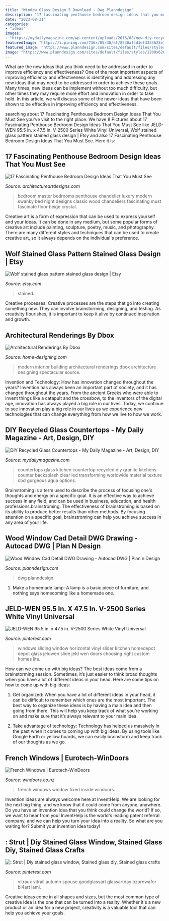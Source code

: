 ```yaml
---
title: "Window Glass Design 5 Download ~ Dwg Planndesign"
description: "17 fascinating penthouse bedroom design ideas that you must see"
date: "2023-08-31"
categories:
- "ideas"
images:
- "https://mydailymagazine.com/wp-content/uploads/2016/08/new-diy-recycled-glass-countertops-new-countertop-trends-kitchen-intended-for-diy-glass-countertops-ideas.jpg"
featuredImage: "https://i.pinimg.com/736x/85/30/af/8530af4d1ef3333623e1b9240e41ad05.jpg"
featured_image: "https://www.planndesign.com/sites/default/files/styles/1200x620/public/2019/11/wood-window-cad-detail-dwg-drawing.jpg?itok=UeDv5c3y"
image: "https://www.planndesign.com/sites/default/files/styles/1200x620/public/2019/11/wood-window-cad-detail-dwg-drawing.jpg?itok=UeDv5c3y"
---
```



What are the new ideas that you think need to be addressed in order to improve efficiency and effectiveness?
One of the most important aspects of improving efficiency and effectiveness is identifying and addressing any new ideas that may need to be addressed in order to achieve these goals. Many times, new ideas can be implement without too much difficulty, but other times they may require more effort and innovation in order to take hold. In this article, we will discuss some of the newer ideas that have been shown to be effective in improving efficiency and effectiveness.

	

		
searching about 17 Fascinating Penthouse Bedroom Design Ideas That You Must See you've visit to the right place. We have 8 Pictures about 17 Fascinating Penthouse Bedroom Design Ideas That You Must See like JELD-WEN 95.5 in. x 47.5 in. V-2500 Series White Vinyl Universal, Wolf stained glass pattern stained glass design | Etsy and also 17 Fascinating Penthouse Bedroom Design Ideas That You Must See. Here it is:
		
    
## 17 Fascinating Penthouse Bedroom Design Ideas That You Must See

<img loading=lazy src="http://www.architectureartdesigns.com/wp-content/uploads/2015/07/127-630x473.jpg" onerror="this.onerror=null;this.src='https://tse1.mm.bing.net/th?id=OIP._-PJA3a0mQSiSCvZQT1eZAHaFj&amp;pid=15.1';" alt="17 Fascinating Penthouse Bedroom Design Ideas That You Must See">

_Source: architectureartdesigns.com_

>bedroom master bedrooms penthouse chandelier luxury modern swanky bed night designs classic wood chandeliers fascinating must fascinate floor beige crystal. 

	

Creative art is a form of expression that can be used to express yourself and your ideas. It can be done in any medium, but some popular forms of creative art include painting, sculpture, poetry, music, and photography. There are many different styles and techniques that can be used to create creative art, so it always depends on the individual's preference.

    
## Wolf Stained Glass Pattern Stained Glass Design | Etsy

<img loading=lazy src="https://i.etsystatic.com/5834917/r/il/ae6746/1275561312/il_1588xN.1275561312_1l7g.jpg" onerror="this.onerror=null;this.src='https://tse2.mm.bing.net/th?id=OIP.GS89eyIEpf_0yQFoC4ghEgHaKF&amp;pid=15.1';" alt="Wolf stained glass pattern stained glass design | Etsy">

_Source: etsy.com_

>stained. 

	

Creative processes:
Creative processes are the steps that go into creating something new. They can involve brainstorming, designing, and testing. As creativity flourishes, it is important to keep it alive by continued inspiration and growth.

    
## Architectural Renderings By Dbox

<img loading=lazy src="http://cdn.home-designing.com/wp-content/uploads/2011/11/public-building-interior.jpg" onerror="this.onerror=null;this.src='https://tse3.mm.bing.net/th?id=OIP.4RmvvZKYyJokxDeYy-FHWgHaD0&amp;pid=15.1';" alt="Architectural Renderings By Dbox">

_Source: home-designing.com_

>modern interior building architectural renderings dbox architecture designing spectacular source. 

	

Invention and Technology: How has innovation changed throughout the years?
Invention has always been an important part of society, and it has changed throughout the years. From the ancient Greeks who were able to invent things like a catapult and the crossbow, to the inventors of the digital age, innovation has always played a big role in our lives. Today, we continue to see innovation play a big role in our lives as we experience new technologies that can change everything from how we live to how we work.

    
## DIY Recycled Glass Countertops - My Daily Magazine - Art, Design, DIY

<img loading=lazy src="https://mydailymagazine.com/wp-content/uploads/2016/08/new-diy-recycled-glass-countertops-new-countertop-trends-kitchen-intended-for-diy-glass-countertops-ideas.jpg" onerror="this.onerror=null;this.src='https://tse3.mm.bing.net/th?id=OIP.uOIJVZlyCT2j_w9Xe_jFOAHaFj&amp;pid=15.1';" alt="DIY Recycled Glass Countertops - My Daily Magazine - Art, Design, DIY">

_Source: mydailymagazine.com_

>countertops glass kitchen countertop recycled diy granite kitchens counter backsplash clear led transforming worldwide material texture cbd gorgeous aqua options. 

	

Brainstroming is a term used to describe the process of focusing one's thoughts and energy on a specific goal. It is an effective way to achieve success in any field, and can be used in business, education, and health professions.brainstroming: The effectiveness of brainstroming is based on its ability to produce better results than other methods. By focusing attention on a specific goal, brainstroming can help you achieve success in any area of your life.

    
## Wood Window Cad Detail DWG Drawing - Autocad DWG | Plan N Design

<img loading=lazy src="https://www.planndesign.com/sites/default/files/styles/1200x620/public/2019/11/wood-window-cad-detail-dwg-drawing.jpg?itok=UeDv5c3y" onerror="this.onerror=null;this.src='https://tse2.mm.bing.net/th?id=OIP.Xa0SqVWvlFSJGfiOa8CL_wHaD0&amp;pid=15.1';" alt="Wood Window Cad Detail DWG Drawing - Autocad DWG | Plan n Design">

_Source: planndesign.com_

>dwg planndesign. 

	

1. Make a homemade lamp: A lamp is a basic piece of furniture, and nothing says homecoming like a homemade one.

    
## JELD-WEN 95.5 In. X 47.5 In. V-2500 Series White Vinyl Universal

<img loading=lazy src="https://i.pinimg.com/736x/cf/ea/9b/cfea9bb5fb769c373ce180147b3efa3e--sliding-windows-vinyl-windows.jpg" onerror="this.onerror=null;this.src='https://tse3.mm.bing.net/th?id=OIP.v-TeTCx8J4C3-kUZPzJL6QHaHa&amp;pid=15.1';" alt="JELD-WEN 95.5 in. x 47.5 in. V-2500 Series White Vinyl Universal">

_Source: pinterest.com_

>windows sliding window horizontal vinyl slider kitchen homedepot depot glass jeldwen slide jeld wen doors choosing right custom homes lite. 

	

How can we come up with big ideas?
The best ideas come from a brainstorming session. Sometimes, it’s just easier to think broad thoughts when you have a lot of different ideas in your head. Here are some tips on how to come up with big ideas:
1. Get organized: When you have a lot of different ideas in your head, it can be difficult to remember which ones are the most important. The best way to organize these ideas is by having a main idea and then going from there. This will help you keep track of what you’re working on and make sure that it’s always relevant to your main idea.

2. Take advantage of technology: Technology has helped us massively in the past when it comes to coming up with big ideas. By using tools like Google Earth or yellow boards, we can easily brainstorm and keep track of our thoughts as we go.

    
## French Windows | Eurotech-WinDoors

<img loading=lazy src="https://windoors.co.nz/puzzle/wp-content/uploads/2014/06/1-1-3-French-window-fixed-inside.jpg" onerror="this.onerror=null;this.src='https://tse4.mm.bing.net/th?id=OIP.qdTAFkiGouzdqAOajRoXGwHaGM&amp;pid=15.1';" alt="French Windows | Eurotech-WinDoors">

_Source: windoors.co.nz_

>french windows window fixed inside windoors. 

	

Invention ideas are always welcome here at InventHelp. We are looking for the next big thing, and we know that it could come from anyone, anywhere. Do you have an invention idea that you think could change the world? If so, we want to hear from you! InventHelp is the world's leading patent referral company, and we can help you turn your idea into a reality. So what are you waiting for? Submit your invention idea today!

    
## : Strut | Diy Stained Glass Window, Stained Glass Diy, Stained Glass Crafts

<img loading=lazy src="https://i.pinimg.com/736x/85/30/af/8530af4d1ef3333623e1b9240e41ad05.jpg" onerror="this.onerror=null;this.src='https://tse2.mm.bing.net/th?id=OIP.7uVyFJP5L3p-aNjcmib8VwHaJ3&amp;pid=15.1';" alt=": Strut | Diy stained glass window, Stained glass diy, Stained glass crafts">

_Source: pinterest.com_

>vitraux vitrail autumn spouse goodglassart glassartday ozornwafor bi4art lami. 

	

Creative ideas come in all shapes and sizes, but the most common type of creative idea is the one that can be turned into a reality. Whether it's a new product or an idea for a new project, creativity is a valuable tool that can help you achieve your goals.

